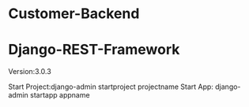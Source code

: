 # Customer-Backend
# Django-REST-Framework
Version:3.0.3

Start Project:django-admin startproject  projectname
Start App: django-admin startapp appname
